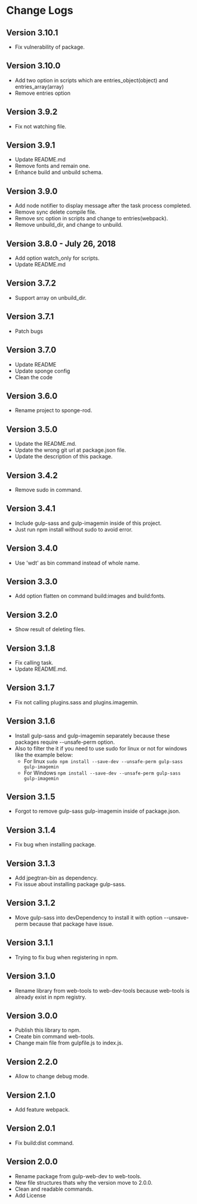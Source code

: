 # Change Logs

## Version 3.10.1
 - Fix vulnerability of package.

## Version 3.10.0
 - Add two option in scripts which are entries_object(object) and entries_array(array)
 - Remove entries option

## Version 3.9.2
 - Fix not watching file.

## Version 3.9.1
 - Update README.md
 - Remove fonts and remain one.
 - Enhance build and unbuild schema.

## Version 3.9.0
 - Add node notifier to display message after the task process completed.
 - Remove sync delete compile file.
 - Remove src option in scripts and change to entries(webpack).
 - Remove unbuild_dir, and change to unbuild.

## Version 3.8.0 - July 26, 2018
 - Add option watch_only for scripts.
 - Update README.md

## Version 3.7.2
 - Support array on unbuild_dir.

## Version 3.7.1
 - Patch bugs

## Version 3.7.0
 - Update README
 - Update sponge config
 - Clean the code

## Version 3.6.0
 - Rename project to sponge-rod.

## Version 3.5.0
 - Update the README.md.
 - Update the wrong git url at package.json file.
 - Update the description of this package.

## Version 3.4.2
 - Remove sudo in command.

## Version 3.4.1
 - Include gulp-sass and gulp-imagemin inside of this project.
 - Just run npm install without sudo to avoid error.

## Version 3.4.0
 - Use 'wdt' as bin command instead of whole name.

## Version 3.3.0
 - Add option flatten on command build:images and build:fonts.

## Version 3.2.0
 - Show result of deleting files.

## Version 3.1.8
 - Fix calling task.
 - Update README.md.

## Version 3.1.7
 - Fix not calling plugins.sass and plugins.imagemin.

## Version 3.1.6
 - Install gulp-sass and gulp-imagemin separately because these packages require --unsafe-perm option.
 - Also to filter the it if you need to use sudo for linux or not for windows like the example below:
    - For linux `sudo npm install --save-dev --unsafe-perm gulp-sass gulp-imagemin`
    - For Windows `npm install --save-dev --unsafe-perm gulp-sass gulp-imagemin`

## Version 3.1.5
 - Forgot to remove gulp-sass gulp-imagemin inside of package.json.

## Version 3.1.4
 - Fix bug when installing package.

## Version 3.1.3
 - Add jpegtran-bin as dependency.
 - Fix issue about installing package gulp-sass.

## Version 3.1.2
 - Move gulp-sass into devDependency to install it with option --unsave-perm because that package have issue.

## Version 3.1.1
 - Trying to fix bug when registering in npm.

## Version 3.1.0
 - Rename library from web-tools to web-dev-tools because web-tools is already exist in npm registry.

## Version 3.0.0
 - Publish this library to npm.
 - Create bin command web-tools.
 - Change main file from gulpfile.js to index.js.

## Version 2.2.0
 - Allow to change debug mode.

## Version 2.1.0
 - Add feature webpack.

## Version 2.0.1
 - Fix build:dist command.

## Version 2.0.0
 - Rename package from gulp-web-dev to web-tools.
 - New file structures thats why the version move to 2.0.0.
 - Clean and readable commands.
 - Add License
